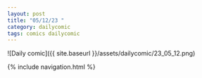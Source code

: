 ```yaml
---
layout: post
title: "05/12/23 "
category: dailycomic
tags: comics dailycomic
---
```

![Daily comic]({{ site.baseurl }}/assets/dailycomic/23_05_12.png)

{% include navigation.html %}

